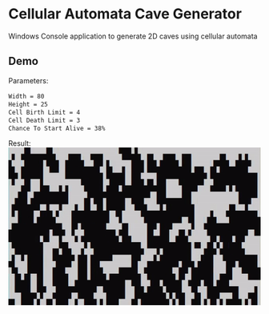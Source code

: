 # Cellular Automata Cave Generator
Windows Console application to generate 2D caves using cellular automata

## Demo
Parameters:
```
Width = 80
Height = 25
Cell Birth Limit = 4
Cell Death Limit = 3
Chance To Start Alive = 38%
```
Result:
![Simulation Preview GIF](capture/simulation.gif)

